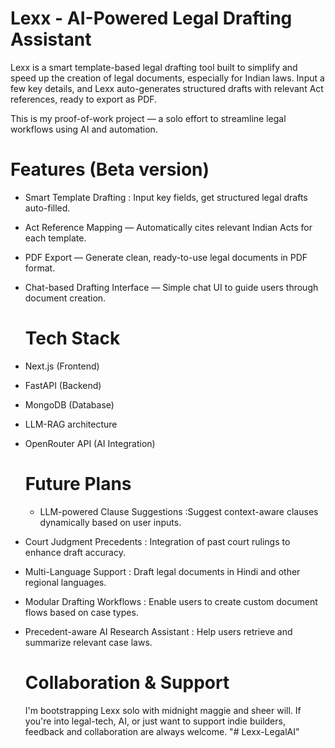 # Lexx - AI-Powered Legal Drafting Assistant
Lexx is a smart template-based legal drafting tool built to simplify and speed up the creation of legal documents, especially for Indian laws.
Input a few key details, and Lexx auto-generates structured drafts with relevant Act references, ready to export as PDF.

This is my proof-of-work project — a solo effort to streamline legal workflows using AI and automation.

# Features (Beta version)
- Smart Template Drafting : Input key fields, get structured legal drafts auto-filled.
- Act Reference Mapping — Automatically cites relevant Indian Acts for each template.
- PDF Export — Generate clean, ready-to-use legal documents in PDF format.
- Chat-based Drafting Interface — Simple chat UI to guide users through document creation.

  # Tech Stack
- Next.js (Frontend)
- FastAPI (Backend)
- MongoDB (Database)
- LLM-RAG architecture
- OpenRouter API (AI Integration)

  # Future Plans
  - LLM-powered Clause Suggestions :Suggest context-aware clauses dynamically based on user inputs.
- Court Judgment Precedents : Integration of past court rulings to enhance draft accuracy.
- Multi-Language Support : Draft legal documents in Hindi and other regional languages.
- Modular Drafting Workflows : Enable users to create custom document flows based on case types.
- Precedent-aware AI Research Assistant : Help users retrieve and summarize relevant case laws.

  # Collaboration & Support
  I'm bootstrapping Lexx solo with midnight maggie and sheer will.
If you're into legal-tech, AI, or just want to support indie builders, feedback and collaboration are always welcome.
"# Lexx-LegalAI" 
